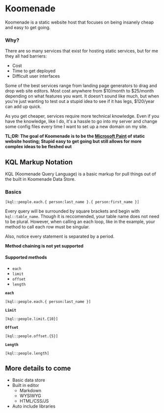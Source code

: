 # Koomenade

Koomenade is a static website host that focuses on being insanely cheap and easy to get going.

### Why?

There are so many services that exist for hosting static services, but for me they all had barriers: 

- Cost
- Time to get deployed
- Difficult user interfaces

Some of the best services range from landing page generators to drag and drop web site editors. Most cost anywhere from $10/month to $25/month depending on what features you want. It doesn't sound like much, but when you're just wanting to test out a stupid idea to see if it has legs, $120/year can add up quick. 

As you get cheaper, services require more technical knowledge. Even if you have the knowledge, like I do, it's a hassle to go into my server and change some config files every time I want to set up a new domain on my site. 

**TL;DR: The goal of Koomenade is to be the [Microsoft Paint](https://www.youtube.com/watch?v=v2g5qbvb7F4) of static website hosting; Stupid easy to get going but still allows for more complex ideas to be fleshed out**

## KQL Markup Notation

KQL (Koomenade Query Language) is a basic markup for pull things out of the built in Koomenade Data Store.

### Basics

```
[kql::people.each.{ person:last_name }.{ person:first_name }]
```

Every query will be surrounded by square brackets and begin with `kql::table_name`. Though it is reccomended, your table name does not need to be plural. However, when calling an each loop, like in the example, your method to call each row must be singular.

Also, notice every statement is separated by a period.

**Method chaining is not yet supported**

#### Supported methods

* `each`
* `limit`
* `offset`
* `length`

**`each`**
```
[kql::people.each.{ person:last_name }]
```

**`Limit`**

```
[kql::people.limit.{10}]
```

**`Offset`**

```
[kql::people.offset.{5}]
```

**`Length`**

```
[kql::people.length]
```


## More details to come

- Basic data store
- Built in editor
  - Markdown
  - WYSIWYG
  - HTML/CSS/JS
- Auto include libraries
